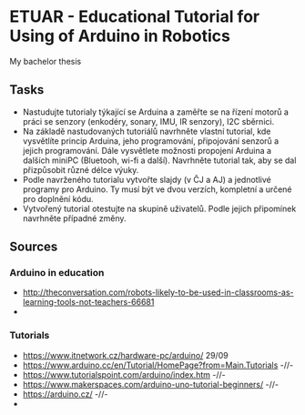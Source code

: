 # ETUAR - Educational Tutorial for Using of Arduino in Robotics

My bachelor thesis

## Tasks

* Nastudujte tutorialy týkající se Arduina a zaměřte se na řízení motorů a práci se senzory (enkodéry, sonary, IMU, IR senzory), I2C sběrnici. 
* Na základě nastudovaných tutoriálů navrhněte vlastní tutorial, kde vysvětlíte princip Arduina, jeho programování, připojování senzorů a jejich programování. Dále vysvětlete možnosti propojení Arduina a dalších miniPC (Bluetooh, wi-fi a další). Navrhněte tutorial tak, aby se dal přizpůsobit různé délce výuky.
* Podle navrženého tutorialu vytvořte slajdy (v ČJ a AJ) a jednotlivé programy pro Arduino. Ty musí být ve dvou verzích, kompletní a určené pro doplnění kódu.
* Vytvořený tutorial otestujte na skupině uživatelů. Podle jejich připomínek navrhněte případné změny.

## Sources 

### Arduino in education


* http://theconversation.com/robots-likely-to-be-used-in-classrooms-as-learning-tools-not-teachers-66681
*

### Tutorials

* https://www.itnetwork.cz/hardware-pc/arduino/ 29/09
* https://www.arduino.cc/en/Tutorial/HomePage?from=Main.Tutorials -//-
* https://www.tutorialspoint.com/arduino/index.htm -//-
* https://www.makerspaces.com/arduino-uno-tutorial-beginners/ -//-
* https://arduino.cz/ -//-
* 
  
